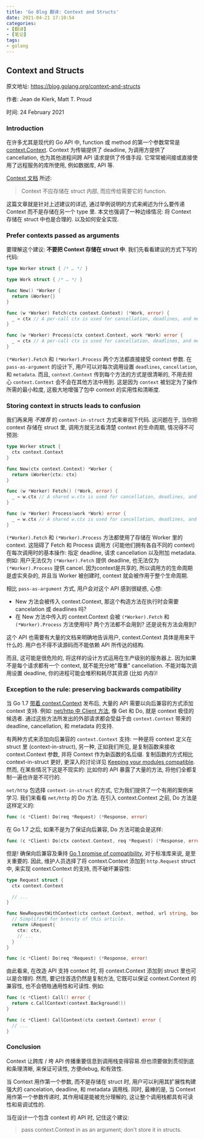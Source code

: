 ```yaml
---
title: 'Go Blog 翻译: Context and Structs'
date: 2021-04-21 17:10:54
categories:
- [翻译]
- [笔记]
tags:
- golang
---
```


## Context and Structs

原文地址: https://blog.golang.org/context-and-structs

作者: Jean de Klerk, Matt T. Proud

时间: 24 February 2021

### Introduction

在许多尤其是现代的 Go API 中, function 或 method 的第一个参数常常是 [context.Context](https://golang.org/pkg/context/). Context 为传输提供了 deadline, 为调用方提供了 cancellation, 也为其他进程间跨 API 请求提供了传值手段. 它常常被间接或直接使用了远程服务的库所使用, 例如数据库, API 等.

[Context 文档](https://golang.org/pkg/context/) 所述:

> Context 不应存储在 struct 内部, 而应传给需要它的 function.

这篇文章就是针对上述建议的详述, 通过举例说明的方式来阐述为什么要传递 Context 而不是存储在另一个 type 里. 本文也强调了一种边缘情况: 将 Context 存储在 struct 中也是合理的. 以及如何安全实现.

<!-- more -->

### Prefer contexts passed as arguments

要理解这个建议: **不要把 Context 存储在 struct 中**. 我们先看看建议的方式下写的代码:

```go
type Worker struct { /* … */ }

type Work struct { /* … */ }

func New() *Worker {
  return &Worker{}
}

func (w *Worker) Fetch(ctx context.Context) (*Work, error) {
  _ = ctx // A per-call ctx is used for cancellation, deadlines, and metadata.
}

func (w *Worker) Process(ctx context.Context, work *Work) error {
  _ = ctx // A per-call ctx is used for cancellation, deadlines, and metadata.
}
```

`(*Worker).Fetch` 和 `(*Worker).Process` 两个方法都直接接受 context 参数. 在 `pass-as-argument` 的设计下, 用户可以对每次调用设置 `deadlines`, `cancellation`, 和 `metadata`. 而且, `context.Context` 传到每个方法的方式是很清晰的, 不用去担心 `context.Context` 会不会在其他方法中用到. 这是因为 `context` 被划定为了操作所需的最小粒度, 这极大地增强了包中 context 的实用性和清晰度.

### Storing context in structs leads to confusion

我们再来用 *不推荐* 的 `context-in-struct` 方式来审视下代码. 这问题在于, 当你把 context 存储在 struct 里, 调用方就无法看清楚 context 的生命周期, 情况得不可预测:

```go
type Worker struct {
  ctx context.Context
}

func New(ctx context.Context) *Worker {
  return &Worker{ctx: ctx}
}

func (w *Worker) Fetch() (*Work, error) {
  _ = w.ctx // A shared w.ctx is used for cancellation, deadlines, and metadata.
}

func (w *Worker) Process(work *Work) error {
  _ = w.ctx // A shared w.ctx is used for cancellation, deadlines, and metadata.
}
```

`(*Worker).Fetch` 和 `(*Worker).Process` 方法都使用了存储在 Worker 里的 context. 这阻碍了 Fetch 和 Process 调用方 (可能他们拥有各自不同的 context) 在每次调用时的基本操作: 指定 deadline, 请求 cancellation 以及附加 metadata. 例如: 用户无法仅为 `(*Worker).Fetch` 提供 deadline, 也无法仅为 `(*Worker).Process` 提供 cancel. 因为context是共享的, 所以调用方的生命周期是虚实夹杂的, 并且当 Worker 被创建时, context 就会被作用于整个生命周期.

相比 `pass-as-argument` 方式, 用户会对这个 API 感到很疑惑, 心想:

- New 方法会被传入 context.Context, 那这个构造方法在执行时会需要 cancelation 或 deadlines 吗?
- 在 New 方法中传入的 context.Context 会被 `(*Worker).Fetch` 和 `(*Worker).Process` 方法使用吗? 两个方法都不会用到? 还是说有方法会用到?

这个 API 也需要有大量的文档来明确地告诉用户, context.Context 具体是用来干什么的. 用户也不得不读源码而不能依赖 API 所传达的结构.

而且, 这可能是很危险的, 将这样的设计方式运用在生产级别的服务器上. 因为如果不是每个请求都有一个 context, 就不能充分地"尊重" cancellation. 不能对每次调用设置 deadline, 你的进程可能会堆积和耗尽其资源 (比如 内存)!

### Exception to the rule: preserving backwards compatibility

当 Go 1.7 [带着 context.Context](https://golang.org/doc/go1.7) 发布后, 大量的 API 需要以向后兼容的方式添加 context 支持. 例如: [net/http 中 Client 方法](https://golang.org/pkg/net/http/), 像 Get 和 Do, 就是 context 极佳的候选者. 通过这些方法所发出的外部请求都会受益于由 `context.Context` 带来的 deadline, cancellation, 和 metadata 的支持.

有两种方式来添加向后兼容的 `context.Context` 支持: 一种是将 context 定义在 struct 里 (context-in-struct), 另一种, 正如我们所见, 是复制函数来接收 context.Context 参数, 并将 Context 作为新函数的名后缀. 复制函数的方式相比 context-in-struct 更好, 更深入的讨论详见 [Keeping your modules compatible](https://blog.golang.org/module-compatibility). 然而, 在某些情况下这是不现实的: 比如你的 API 暴露了大量的方法, 将他们全都复制一遍也许是不可行的.

`net/http` 包选择 `context-in-struct` 的方式, 它为我们提供了一个有用的案例来学习. 我们来看看 `net/http` 的 Do 方法. 在引入 context.Context 之前, Do 方法是这样定义的:

```go
func (c *Client) Do(req *Request) (*Response, error)
```

在 Go 1.7 之后, 如果不是为了保证向后兼容, Do 方法可能会是这样:

```go
func (c *Client) Do(ctx context.Context, req *Request) (*Response, error)
```

但是! 确保向后兼容及秉持 [Go 1 promise of compatibility](https://golang.org/doc/go1compat), 对于标准库来说, 是至关重要的. 因此, 维护人员选择了将 context.Context 添加到 `http.Request` struct 中, 来实现 context.Context 的支持, 而不破坏兼容性:

```go
type Request struct {
  ctx context.Context

  // ...
}

func NewRequestWithContext(ctx context.Context, method, url string, body io.Reader) (*Request, error) {
  // Simplified for brevity of this article.
  return &Request{
    ctx: ctx,
    // ...
  }
}

func (c *Client) Do(req *Request) (*Response, error)
```

由此看来, 在改造 API 支持 context 时, 将 context.Context 添加到 struct 里也可以是合理的. 然而, 要记住首选仍然是复制方法, 它既可以保证 context.Context 的兼容性, 也不会牺牲通用性和可读性. 例如:

```go
func (c *Client) Call() error {
  return c.CallContext(context.Background())
}

func (c *Client) CallContext(ctx context.Context) error {
  // ...
}
```

### Conclusion

Context 让跨库 / 垮 API 传播重要信息到调用栈变得容易.但也须要做到贯彻到底和条理清晰, 来保证可读性, 方便debug, 和有效性.

当 Context 用作第一个参数, 而不是存储在 struct 时, 用户可以利用其扩展性构建强大的 cancelation, deadline, 和 metadata 调用栈. 同时, 最棒的是, 当 Context 用作第一个参数传递时, 其作用域是能被充分理解的, 这让整个调用栈都具有可读性和易调试性的.

当在设计一个包含 context 的 API 时, 记住这个建议:

> pass context.Context in as an argument; don't store it in structs.
